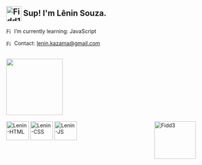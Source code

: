 ## <img align="center" alt="Fidd1" height="40" width="40" src="https://images-wixmp-ed30a86b8c4ca887773594c2.wixmp.com/f/d0f3c699-d51b-432c-8d96-e146ce832392/ddpupi7-15dfae4b-329d-4bd1-97d7-39310262f744.gif?token=eyJ0eXAiOiJKV1QiLCJhbGciOiJIUzI1NiJ9.eyJzdWIiOiJ1cm46YXBwOjdlMGQxODg5ODIyNjQzNzNhNWYwZDQxNWVhMGQyNmUwIiwiaXNzIjoidXJuOmFwcDo3ZTBkMTg4OTgyMjY0MzczYTVmMGQ0MTVlYTBkMjZlMCIsIm9iaiI6W1t7InBhdGgiOiJcL2ZcL2QwZjNjNjk5LWQ1MWItNDMyYy04ZDk2LWUxNDZjZTgzMjM5MlwvZGRwdXBpNy0xNWRmYWU0Yi0zMjlkLTRiZDEtOTdkNy0zOTMxMDI2MmY3NDQuZ2lmIn1dXSwiYXVkIjpbInVybjpzZXJ2aWNlOmZpbGUuZG93bmxvYWQiXX0.jURLxz4Wpa9maXRfahyFgxQa59LnDqn1o8V3tGhRhE8"/> Sup! I'm Lênin Souza.

 <img align="center" alt="Fidd1" height="17" width="17" src="https://images-wixmp-ed30a86b8c4ca887773594c2.wixmp.com/f/8e811100-31c0-4250-9e5f-3b7f852a7771/d92uaik-fdada08f-ca15-4b8f-a655-c41f258bcc8f.png/v1/fill/w_1280,h_1280,strp/dark_red_planet_png_by_breezyxox_d92uaik-fullview.png?token=eyJ0eXAiOiJKV1QiLCJhbGciOiJIUzI1NiJ9.eyJzdWIiOiJ1cm46YXBwOjdlMGQxODg5ODIyNjQzNzNhNWYwZDQxNWVhMGQyNmUwIiwiaXNzIjoidXJuOmFwcDo3ZTBkMTg4OTgyMjY0MzczYTVmMGQ0MTVlYTBkMjZlMCIsIm9iaiI6W1t7ImhlaWdodCI6Ijw9MTI4MCIsInBhdGgiOiJcL2ZcLzhlODExMTAwLTMxYzAtNDI1MC05ZTVmLTNiN2Y4NTJhNzc3MVwvZDkydWFpay1mZGFkYTA4Zi1jYTE1LTRiOGYtYTY1NS1jNDFmMjU4YmNjOGYucG5nIiwid2lkdGgiOiI8PTEyODAifV1dLCJhdWQiOlsidXJuOnNlcnZpY2U6aW1hZ2Uub3BlcmF0aW9ucyJdfQ.OEsOVgHKAbbrs4wnFn871Ed4JBdm23mz0-IqAaIF2-o"/> I’m currently learning: JavaScript
 
 <img align="center" alt="Fidd2" height="17" width="17" src="https://images-wixmp-ed30a86b8c4ca887773594c2.wixmp.com/f/8e811100-31c0-4250-9e5f-3b7f852a7771/d92uaik-fdada08f-ca15-4b8f-a655-c41f258bcc8f.png/v1/fill/w_1280,h_1280,strp/dark_red_planet_png_by_breezyxox_d92uaik-fullview.png?token=eyJ0eXAiOiJKV1QiLCJhbGciOiJIUzI1NiJ9.eyJzdWIiOiJ1cm46YXBwOjdlMGQxODg5ODIyNjQzNzNhNWYwZDQxNWVhMGQyNmUwIiwiaXNzIjoidXJuOmFwcDo3ZTBkMTg4OTgyMjY0MzczYTVmMGQ0MTVlYTBkMjZlMCIsIm9iaiI6W1t7ImhlaWdodCI6Ijw9MTI4MCIsInBhdGgiOiJcL2ZcLzhlODExMTAwLTMxYzAtNDI1MC05ZTVmLTNiN2Y4NTJhNzc3MVwvZDkydWFpay1mZGFkYTA4Zi1jYTE1LTRiOGYtYTY1NS1jNDFmMjU4YmNjOGYucG5nIiwid2lkdGgiOiI8PTEyODAifV1dLCJhdWQiOlsidXJuOnNlcnZpY2U6aW1hZ2Uub3BlcmF0aW9ucyJdfQ.OEsOVgHKAbbrs4wnFn871Ed4JBdm23mz0-IqAaIF2-o"/> Contact: lenin.kazama@gmail.com

 
 <br>
 <!-- GitHub Stats -->
 <div>
  <img height="150em" src="https://github-readme-stats.vercel.app/api?username=leninsouza&show_icons=true&theme=maroongold&include_all_commits=true&count_private=true"/>
 </div><br>
 
 <!-- Languages -->
 <div> 
  <img align="center" alt="Lenin-HTML" height="50" width="60" src="https://cdn.jsdelivr.net/gh/devicons/devicon/icons/html5/html5-plain-wordmark.svg"/>
  <img align="center" alt="Lenin-CSS" height="50" width="60" src="https://cdn.jsdelivr.net/gh/devicons/devicon/icons/css3/css3-plain-wordmark.svg"/>
  <img align="center" alt="Lenin-JS" height="50" width="60" src="https://cdn.jsdelivr.net/gh/devicons/devicon/icons/javascript/javascript-plain.svg"/> 
   <img align="right" alt="Fidd3" height=100 width="110" src="https://images-wixmp-ed30a86b8c4ca887773594c2.wixmp.com/f/d0f3c699-d51b-432c-8d96-e146ce832392/ddowjih-726e3727-2eae-417a-a410-efe59edcfc53.gif?token=eyJ0eXAiOiJKV1QiLCJhbGciOiJIUzI1NiJ9.eyJzdWIiOiJ1cm46YXBwOjdlMGQxODg5ODIyNjQzNzNhNWYwZDQxNWVhMGQyNmUwIiwiaXNzIjoidXJuOmFwcDo3ZTBkMTg4OTgyMjY0MzczYTVmMGQ0MTVlYTBkMjZlMCIsIm9iaiI6W1t7InBhdGgiOiJcL2ZcL2QwZjNjNjk5LWQ1MWItNDMyYy04ZDk2LWUxNDZjZTgzMjM5MlwvZGRvd2ppaC03MjZlMzcyNy0yZWFlLTQxN2EtYTQxMC1lZmU1OWVkY2ZjNTMuZ2lmIn1dXSwiYXVkIjpbInVybjpzZXJ2aWNlOmZpbGUuZG93bmxvYWQiXX0.9Yfb4JcWwFKTjP_o6JjWDcgyZxOGUrCO21eh8E4DoMQ"/>
 </div> 
 
 ##
 
 
 
 
